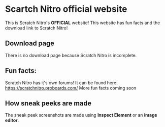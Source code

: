 # Scartch Nitro official website

This is Scratch Nitro's **OFFICIAL** website! This website has fun facts and the download link to Scratch Nitro!

## Download page

There is no download page because Scratch Nitro is incomplete.

## Fun facts:

Scratch Nitro has it's own forums! It can be found here: https://scratchnitro.proboards.com/
More fun facts coming soon

## How sneak peeks are made
The sneak peek screenshots are made using **Inspect Element** or an **image editor**.
